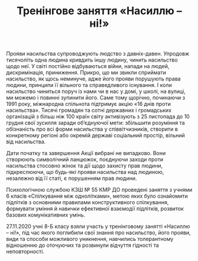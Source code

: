 ﻿---
title: Тренінгове заняття «Насиллю – ні!»
---

Прояви насильства супроводжують людство з давніх-давен. Упродовж тисячоліть одна людина кривдить іншу людину, чинить насильство щодо неї. У світі постійно відбуваються війни, напади на людей, дискримінація, приниження. Прикро, що ми звикли сприймати насильство, як щось неминуче, адже його прояви порушують права людини, принципи її вільного та справедливого існування. І коли насильство чиниться поруч із нами чи в нас у домі, у школі, на вулиці, ми можемо і повинні зупинити його. Саме тому щорічно, починаючи з 1991 року, міжнародна спільнота підтримує акцію «16 днів проти насильства». Тисячі громадян та сотні державних і громадських організацій з більш ніж 100 країн світу активізують з 25 листопада до 10 грудня свої зусилля заради об’єднуючої мети: збільшити розуміння та обізнаність про всі форми насильства  у співвітчизників, створити в конкретному регіоні або окремій державі соціальний простір, вільний від насильства.

Дати початку та завершення Акції вибрані не випадково. Вони створюють символічний ланцюжок, поєднуючи заходи проти насильства стосовно жінок та дії щодо захисту прав людини, підкреслюючи, що будь-які прояви насильства над людиною, незалежно від її статі, є порушенням прав людини.

Психологічною службою КЗШ № 55 КМР ДО проведені заняття з учнями 6 класів «Спілкування між однолітками», метою яких було ознайомити підлітків з основними правилами конструктивного спілкування, формувати уміння й навички ефективної взаємодії підлітків, розвиток базових комунікативних умінь.

27.11.2020 учні 8-Б класу взяли участь у тренінговому занятті «Насиллю – ні!», під час якого поглибили свої знання про насильство, його прояви, види та способи можливого уникнення, навчились толерантному відношенню до оточуючих та розвинули відчуття гідності та неповторності.

<slideshow></slideshow>
